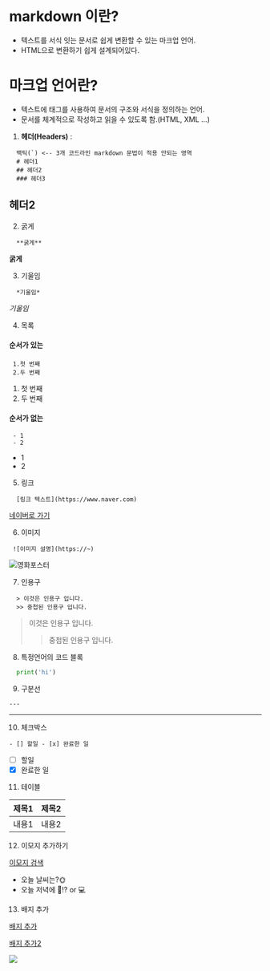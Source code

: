 # markdown 이란?
 - 텍스트를 서식 잇는 문서로 쉽게 변환할 수 있는 마크업 언어.
 - HTML으로 변환하기 쉽게 설계되어있다.

# 마크업 언어란?
 - 텍스트에 태그를 사용하여 문서의 구조와 서식을 정의하는 언어.
 - 문서를 체계적으로 작성하고 읽을 수 있도록 함.(HTML, XML ...)

1. **헤더(Headers)** :
```
  백틱(`) <-- 3개 코드라인 markdown 문법이 적용 안되는 영역
  # 헤더1
  ## 헤더2
  ### 헤더3
```

## 헤더2

2. 굵게

```
  **굵게**
```
**굵게**

3. 기울임

```
  *기울임*
```
*기울임*

4. 목록
#### 순서가 있는
```
 1.첫 번째
 2.두 번째
```
 1. 첫 번째
 2. 두 번째
#### 순서가 없는
```
 - 1
 - 2
```
 - 1
 - 2

5. 링크
```
  [링크 텍스트](https://www.naver.com)
```
[네이버로 가기](https://www.naver.com)

6. 이미지
```
 ![이미지 설명](https://~)
```
 ![영화포스터](https://i.namu.wiki/i/c9gdR0HcjS2l9C_u9jD2SfTQ1tyvMAsNpg6lK3A-f8C-Hsx5cKQHf98MtWc-07NEuoPnMBYPB4xRhJ27R1tvPv81C4lnVjcdRYGOz9aEXsSNu4lqkC9gLhjwAAuwZoAyQ2EAVLzglfAOG8ce0x5NSg.webp)

7. 인용구

```
  > 이것은 인용구 입니다.
  >> 중첩된 인용구 입니다.
```
> 이것은 인용구 입니다.
  >> 중첩된 인용구 입니다.

8. 특정언어의 코드 블록

```python
  print('hi')
```
9. 구분선

```---```

---

10. 체크박스

``` - [] 할일 - [x] 완료한 일 ```

- [ ] 할일 
- [x] 완료한 일

11. 테이블

| 제목1 | 제목2 |
|-------|-------|
| 내용1 | 내용2 |

12. 이모지 추가하기

[이모지 검색](https://emojipedia.org)

- 오늘 날씨는?🌞
- 오늘 저녁에 🍺!? or 💻

13. 배지 추가

[배지 추가](https://simpleicons.org)

[배지 추가2](https://shields.io/)

<img src="https://img.shields.io/badge/gitbut-black?style=for-the-badge&logo=기술스택아이콘&logoColor=white">